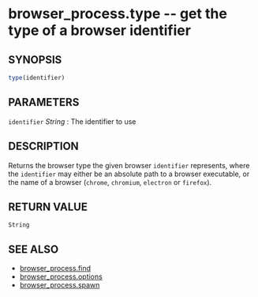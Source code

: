 # browser_process.type -- get the type of a browser identifier
## SYNOPSIS

```js
type(identifier)
```

## PARAMETERS
`identifier` *String*
:   The identifier to use

## DESCRIPTION

Returns the browser type the given browser `identifier` represents, where the
`identifier` may either be an absolute path to a browser executable, or the name
of a browser (`chrome`, `chromium`, `electron` or `firefox`).

## RETURN VALUE

`String`

## SEE ALSO

- [browser_process.find](browser_process.find.3.md)
- [browser_process.options](browser_process.options.3.md)
- [browser_process.spawn](browser_process.spawn.3.md)
